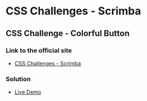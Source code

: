 # CSS Challenges - Scrimba

## CSS Challenge - Colorful Button

### Link to the official site
- [CSS Challenges - Scrimba](https://scrimba.com/css-challenges-c02p)

### Solution
- [Live Demo](https://ivobul.github.io/css-challenge-colorful-button/)
